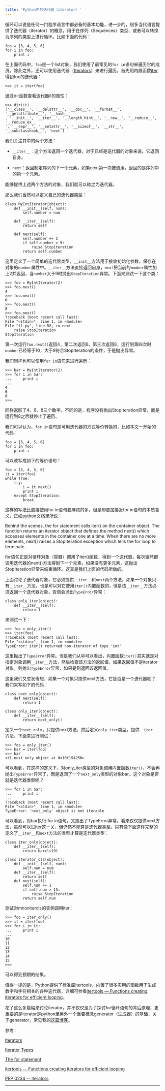 ```yaml
---
title: 'Python中的迭代器（iterator）'
---
```


循环可以说是任何一门程序语言中都必备的基本功能，进一步的，很多当代语言提供了迭代器（iterator）的概念，用于在序列（Sequences）类型、或者可以转换为序列的类型上进行循环。比如下面的代码：

    foo = [3, 4, 5, 6]
    for i in foo:
        print i

在上面代码中，`foo`是一个list对象，我们使用了最常见的` for in `语句来遍历它的成员。除此之外，还可以使用迭代器（[Iterators]）来进行遍历。首先用内置函数[iter]得到foo的迭代器：

    >>> it = iter(foo)
    
通过dir函数查看迭代器it的属性：

    >>> dir(it)
    ['__class__', '__delattr__', '__doc__', '__format__', '__getattribute__', '__hash__'
    , '__init__', '__iter__', '__length_hint__', '__new__', '__reduce__', '__reduce_ex__
    ', '__repr__', '__setattr__', '__sizeof__', '__str__', '__subclasshook__', 'next']

我们关注其中的两个方法：

* `__iter__`：这个方法返回一个迭代器，对于已经是迭代器的对象来说，它返回自身。

* `next`：返回制定序列的下一个元素，如果next第一次被调用，返回的是序列中的第一个元素。

能够提供上述两个方法的对象，我们就可以称之为迭代器。

那么我们当然可以定义自己的迭代器类型：

    class MyIntIterator(object):
        def __init__(self, num):
            self.number = num

        def __iter__(self):
            return self

        def next(self):
            self.number += 2
            if self.number > 9:
                raise StopIteration
            return self.number

这里定义了一个简单的迭代器类型，`__init__`方法用于接收初始化参数，保存在对象的`number`属性中。`__iter__`方法直接返回自身，`next`把当前的`number`属性加上2并返回，当`number`大于9时抛出`StopIteration`异常。下面来测试一下这个类：

    >>> foo = MyIntIterator(2)
    >>> foo.next()
    4
    >>> foo.next()
    6
    >>> foo.next()
    8
    >>> foo.next()
    Traceback (most recent call last):
    File "<stdin>", line 1, in <module>
    File "t1.py", line 58, in next
        raise StopIteration
    StopIteration

第一次运行`foo.next()`返回4，第二次返回6，第三次返回8，运行到第四次时`number`已经等于10，大于9符合StopIteration的条件，于是抛出异常。

我们同样也可以使用`for in`语句来进行遍历：

    >>> bar = MyIntIterator(2)
    >>> for i in bar:
    ...     print i
    ...
    4
    6
    8
    >>>

同样返回了4、6、8三个数字。不同的是，程序没有抛出StopIteration异常，而是运行到8之后就停止了遍历。

我们可以认为，`for in`语句是可用迭代器的方式等价转换的，比如本文一开始的代码：

    foo = [3, 4, 5, 6]
    for i in foo:
        print i

可以改写成如下的等价语句：

    foo = [3, 4, 5, 6]
    it = iter(foo)
    while True:
        try:
            i = it.next()
            print i
        except StopIteration:
            break

这样的写法比直接使用for in语句要麻烦的多，但是却更加接近for in语句的本质含义，正如python文档里所说：

>
Behind the scenes, the for statement calls iter() on the container object. The function returns an iterator object that defines the method next() which accesses elements in the container one at a time. When there are no more elements, next() raises a StopIteration exception which tells the for loop to terminate. 

for语句正是对循环对象（容器）调用了iter()函数，得到一个迭代器，每次循环都调用迭代器的next()方法得到下一个元素，如果没有更多元素，这抛出StopIteration异常来结束循环。这真是我们上面的代码所做的。

上面讨论了迭代器对象，它必须提供`__iter__`和`next`两个方法，如果一个对象只有`__iter__`方法，也是可以对它使用`iter()`内置函数的，但是该`__iter__`方法必须返回一个迭代器对象，否则会抛出`TypeError`异常：

    class only_iter(object):
        def __iter__(self):
            return 1

来测试一下：

    >>> foo = only_iter()
    >>> iter(foo)
    Traceback (most recent call last):
    File "<stdin>", line 1, in <module>
    TypeError: iter() returned non-iterator of type 'int'

这里抛出了`TypeError`异常。但是我们从中可以看出，内置函数`iter()`其实就是对指定对象调用`__iter__`方法，然后检查该方法的返回值，如果返回值不是iterator对象，则抛出`TypeError`异常，如果是则返回该返回值。

这里我们又忽发奇想，如果一个对象只提供next方法，它是否是一个迭代器呢？我们来写如下的代码：

    class next_only(object):
        def next(self):
            return 1

    class only_iter(object):
        def __iter__(self):
            return next_only()

定义一个`next_only`，只提供next方法，然后定义`only_iter`类型，提供`__iter__`方法。下面来进行测试：

    >>> foo = only_iter()
    >>> bar = iter(foo)
    >>> bar
    <t1.next_only object at 0x10f194250>

可以看到，在这样的定义下，对only_iter类型的对象调用内置函数`iter()`，不会再抛出`TypeError`异常了，而是返回了一个`next_only`类型的对象bar。这个对象是否就是迭代器类型呢？

    >>> for i in bar:
    ...     print i
    ...
    Traceback (most recent call last):
    File "<stdin>", line 1, in <module>
    TypeError: 'next_only' object is not iterable

可以看到，对bar执行 for in语句，又跑出了TypeError异常。看来仅仅提供next方法，虽然可以过iter这一关，但仍然不能算是迭代器类型。只有像下面这样完整的定义了`__iter__`和`next`方法的类型才算是迭代器类型：

    class iter_only(object):
        def __iter__(self):
            return barcls(9)

    class iterator_cls(object):
        def __init__(self, num):
            self.num = num
        def __iter__(self):
            return self
        def next(self):
            self.num += 1
            if self.num > 15:
                raise StopIteration
            return self.num

测试对mnonitercls的实例调用iter：

    >>> foo = iter_only()
    >>> it = iter(foo)
    >>> for i in it:
    ...     print i
    ...
    10
    11
    12
    13
    14
    15
    >>>

可以得到预期的结果。

值得一提的是，Python提供了标准库itertools，内置了很多实用的函数用于生成数字和字符相关的各种迭代器，详细可参看[itertools — Functions creating iterators for efficient looping]。

花了这么多篇幅来讨论iterator，并不仅仅是为了探讨for循环语句的背后原理，更重要的是iterator是python里另外一个重要概念generator（生成器）的基础，关于generator，常见我的[这篇博客](20170502.1.html)。

参考：

[Iterators]

[Iterator Types]

[The for statement]

[itertools — Functions creating iterators for efficient looping]

[PEP 0234 -- Iterators]

-----

[iter]: https://docs.python.org/2.7/library/functions.html#iter

[Iterators]: https://docs.python.org/2.7/tutorial/classes.html#iterators

[Iterator Types]: https://docs.python.org/2.7/library/stdtypes.html?highlight=iterator#iterator-types

[The for statement]: https://docs.python.org/2.7/reference/compound_stmts.html#the-for-statement

[itertools — Functions creating iterators for efficient looping]: https://docs.python.org/2.7/library/itertools.html#module-itertools


[PEP 0234 -- Iterators]: https://www.python.org/dev/peps/pep-0234/